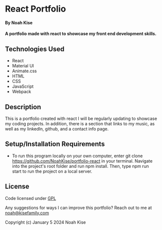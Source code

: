 # React Portfolio

#### By Noah Kise

#### A portfolio made with react to showcase my front end development skills.

## Technologies Used

* React
* Material UI
* Animate.css
* HTML
* CSS
* JavaScript
* Webpack

## Description

This is a portfolio created with react I will be regularly updating to showcase my coding projects.  In addition, there is a section that links to my music, as well as my linkedIn, github, and a contact info page.

## Setup/Installation Requirements

* To run this program locally on your own computer, enter git clone https://github.com/NoahKise/portfolio-react in your terminal. Navigate into the project's root folder and run npm install.  Then, type npm run start to run the project on a local server.

## License

Code licensed under [GPL](LICENSE.txt)

Any suggestions for ways I can improve this portfolio? Reach out to me at noah@kisefamily.com

Copyright (c) January 5 2024 Noah Kise